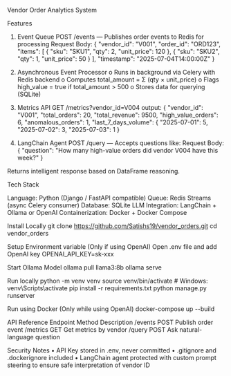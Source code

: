 Vendor Order Analytics System

Features
1. Event Queue
POST /events — Publishes order events to Redis for processing
Request Body:
{
  "vendor_id": "V001",
  "order_id": "ORD123",
  "items": [
    { "sku": "SKU1", "qty": 2, "unit_price": 120 },
    { "sku": "SKU2", "qty": 1, "unit_price": 50 }
  ],
  "timestamp": "2025-07-04T14:00:00Z"
}
 

3. Asynchronous Event Processor
o	Runs in background via Celery with Redis backend
o	Computes total_amount = Σ (qty × unit_price)
o	Flags high_value = true if total_amount > 500
o	Stores data for querying (SQLite)

4. Metrics API
GET /metrics?vendor_id=V004
output:
{
  "vendor_id": "V001",
  "total_orders": 20,
  "total_revenue": 9500,
  "high_value_orders": 6,
  "anomalous_orders": 1,
  "last_7_days_volume": {
    "2025-07-01": 5,
    "2025-07-02": 3,
    "2025-07-03": 1
  }


6. LangChain Agent
POST /query — Accepts questions like:
Request Body:
{
"question": "How many high-value orders did vendor V004 have this week?"
}

Returns intelligent response based on DataFrame reasoning.

Tech Stack

Language: Python (Django / FastAPI compatible)
Queue: Redis Streams (async Celery consumer)
Database: SQLite
LLM Integration: LangChain + Ollama or OpenAI
Containerization: Docker + Docker Compose

Install Locally
git clone https://github.com/Satishs19/vendor_orders.git
cd vendor_orders 

Setup Environment variable (Only if using OpenAI)
Open .env file and add OpenAI key
OPENAI_API_KEY=sk-xxx 

Start Ollama Model
ollama pull llama3:8b 
ollama serve

Run locally
python -m venv venv 
source venv/bin/activate # Windows: venv\Scripts\activate 
pip install -r requirements.txt 
python manage.py runserver

Run using Docker (Only while using OpenAI)
docker-compose up --build 

API Reference
Endpoint	Method	Description
/events	POST	Publish order event
/metrics	GET	Get metrics by vendor
/query	POST	Ask natural-language question

Security Notes
•	API Key stored in .env, never committed
•	.gitignore and .dockerignore included
•	LangChain agent protected with custom prompt steering to ensure safe interpretation of vendor ID

